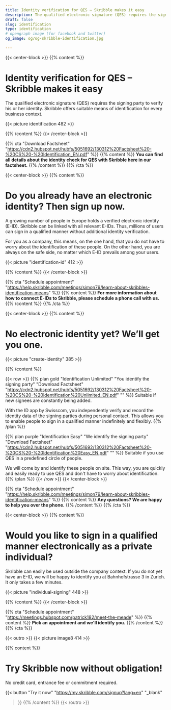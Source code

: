 ```yaml
---
title: Identity verification for QES – Skribble makes it easy
description: The qualified electronic signature (QES) requires the signing party to verify his or her identity. Skribble offers suitable means of identification for every business context.
draft: false
slug: identification
type: identification
# opengraph image (for facebook and twitter)
og_image: og/og-skribble-identification.jpg

---
```


{{< center-block >}}
{{% content %}}
# Identity verification for QES – Skribble makes it easy
The qualified electronic signature (QES) requires the signing party to verify his or her identity. Skribble offers suitable means of identification for every business context.

{{< picture identification 482 >}}

{{% /content %}}
{{< /center-block >}}

{{% cta
  "Download Factsheet"
  "https://cdn2.hubspot.net/hubfs/5051692/130312%20Factsheet%20-%20CS%20-%20Identification_EN.pdf"
%}}
{{% content %}}
**You can find all details about the identity check for QES with Skribble here in our factsheet.**
{{% /content %}}
{{% /cta %}}

[//]: # (--------------------------------------------------------------------------------------------------------------)

{{< center-block >}}
{{% content %}}
# Do you already have an electronic identity? Then sign up now.
A growing number of people in Europe holds a verified electronic identity (E-ID). Skribble can be linked with all relevant E-IDs. Thus, millions of users can sign in a qualified manner without additional identity verification.

For you as a company, this means, on the one hand, that you do not have to worry about the identification of these people. On the other hand, you are always on the safe side, no matter which E-ID prevails among your users.

{{< picture "identification-id" 412 >}}

{{% /content %}}
{{< /center-block >}}

{{% cta
  "Schedule appointment"
  "https://help.skribble.com/meetings/simon79/learn-about-skribbles-identification-means"
%}}
{{% content %}}
**For more information about how to connect E-IDs to Skribble, please schedule a phone call with us.**
{{% /content %}}
{{% /cta %}}

[//]: # (--------------------------------------------------------------------------------------------------------------)

{{< center-block >}}
{{% content %}}
# No electronic identity yet? We’ll get you one.

{{< picture "create-identity" 385 >}}

{{% /content %}}

{{< row >}}
{{% plan
  gold
  "Identification Unlimited"
  "You identify the signing party"
  "Download Factsheet"
  "https://cdn2.hubspot.net/hubfs/5051692/130312%20Factsheet%20-%20CS%20-%20Identification%20Unlimited_EN.pdf"
  ""
%}}
Suitable if new signees are constantly being added.

With the ID app by Swisscom, you independently verify and record the identity data of the signing parties during personal contact. This allows you to enable people to sign in a qualified manner indefinitely and flexibly.
{{% /plan %}}

{{% plan
  purple
  "Identification Easy"
  "We identify the signing party"
  "Download Factsheet"
  "https://cdn2.hubspot.net/hubfs/5051692/130312%20Factsheet%20-%20CS%20-%20Identification%20Easy_EN.pdf"
  ""
%}}
Suitable if you use QES in a predefined circle of people.

We will come by and identify these people on site. This way, you are quickly and easily ready to use QES and don't have to worry about identification.
{{% /plan %}}
{{< /row >}}
{{< /center-block >}}

{{% cta
  "Schedule appointment"
  "https://help.skribble.com/meetings/simon79/learn-about-skribbles-identification-means"
%}}
{{% content %}}
**Any questions? We are happy to help you over the phone.**
{{% /content %}}
{{% /cta %}}

[//]: # (--------------------------------------------------------------------------------------------------------------)

{{< center-block >}}
{{% content %}}
# Would you like to sign in a qualified manner electronically as a private individual?
Skribble can easily be used outside the company context. If you do not yet have an E-ID, we will be happy to identify you at Bahnhofstrasse 3 in Zurich. It only takes a few minutes.

{{< picture "individual-signing" 448 >}}

{{% /content %}}
{{< /center-block >}}

{{% cta
  "Schedule appointment"
  "https://meetings.hubspot.com/patrick182/meet-the-meade"
%}}
{{% content %}}
**Pick an appointment and we'll identify you.**
{{% /content %}}
{{% /cta %}}

[//]: # (--------------------------------------------------------------------------------------------------------------)

{{< outro >}}
{{< picture image8 414 >}}

{{% content %}}
# Try Skribble now without obligation!
No credit card, entrance fee or commitment required.

{{< button
  "Try it now"
  "https://my.skribble.com/signup?lang=en"
  "_blank"
>}}
{{% /content %}}
{{< /outro >}}